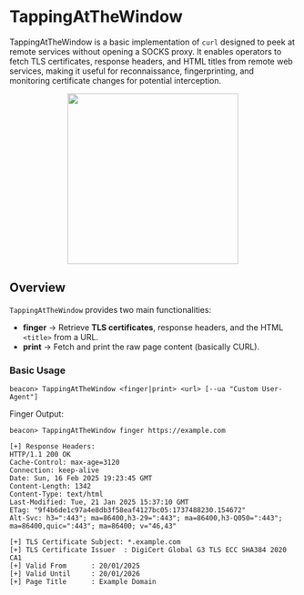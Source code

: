 
# TappingAtTheWindow

TappingAtTheWindow is a basic implementation of `curl` designed to peek at remote services without opening a SOCKS proxy. It enables operators to fetch TLS certificates, response headers, and HTML titles from remote web services, making it useful for reconnaissance, fingerprinting, and monitoring certificate changes for potential interception.

<p align="center">
  <img src="https://cards.scryfall.io/large/front/b/a/ba75dc52-7ab2-43ec-afac-0a9bcf24cde9.jpg?1636224817" 
       width="300" 
</p>

## Overview  

`TappingAtTheWindow` provides two main functionalities:  

- **finger** → Retrieve **TLS certificates**, response headers, and the HTML `<title>` from a URL.  
- **print** → Fetch and print the raw page content (basically CURL).

### **Basic Usage**
```plaintext
beacon> TappingAtTheWindow <finger|print> <url> [--ua "Custom User-Agent"]
```

Finger Output:
```plaintext
beacon> TappingAtTheWindow finger https://example.com

[+] Response Headers:
HTTP/1.1 200 OK
Cache-Control: max-age=3120
Connection: keep-alive
Date: Sun, 16 Feb 2025 19:23:45 GMT
Content-Length: 1342
Content-Type: text/html
Last-Modified: Tue, 21 Jan 2025 15:37:10 GMT
ETag: "9f4b6de1c97a4e8db3f58eaf4127bc05:1737488230.154672"
Alt-Svc: h3=":443"; ma=86400,h3-29=":443"; ma=86400,h3-Q050=":443"; ma=86400,quic=":443"; ma=86400; v="46,43"

[+] TLS Certificate Subject: *.example.com
[+] TLS Certificate Issuer	: DigiCert Global G3 TLS ECC SHA384 2020 CA1
[+] Valid From		: 20/01/2025
[+] Valid Until		: 20/01/2026
[+] Page Title		: Example Domain
```
